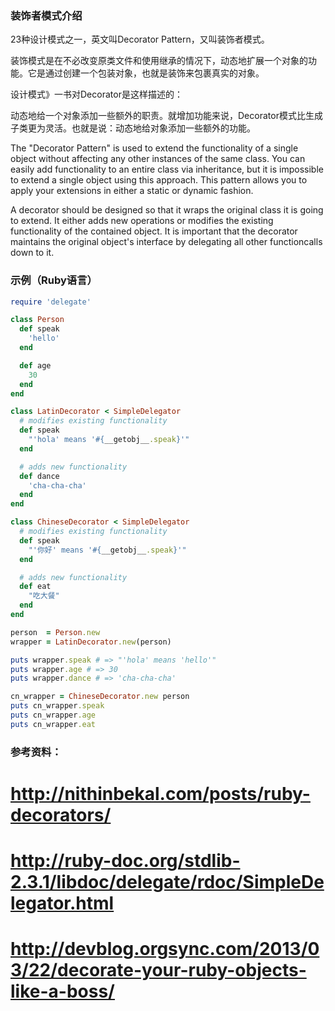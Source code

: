 ### 装饰者模式介绍
23种设计模式之一，英文叫Decorator Pattern，又叫装饰者模式。

装饰模式是在不必改变原类文件和使用继承的情况下，动态地扩展一个对象的功能。它是通过创建一个包装对象，也就是装饰来包裹真实的对象。

设计模式》一书对Decorator是这样描述的：

动态地给一个对象添加一些额外的职责。就增加功能来说，Decorator模式比生成子类更为灵活。也就是说：动态地给对象添加一些额外的功能。


The "Decorator Pattern" is used to extend the functionality of a single object without affecting any other instances of the same class. You can easily add functionality to an entire class via inheritance, but it is impossible to extend a single object using this approach. This pattern allows you to apply your extensions in either a static or dynamic fashion.


A decorator should be designed so that it wraps the original class it is going to extend. 
It either adds new operations or modifies the existing functionality of the contained object. 
It is important that the decorator maintains the original object's interface by delegating all other functioncalls down to it.

### 示例（Ruby语言）
```ruby
require 'delegate'

class Person
  def speak
    'hello'
  end

  def age
    30
  end
end

class LatinDecorator < SimpleDelegator
  # modifies existing functionality
  def speak
    "'hola' means '#{__getobj__.speak}'"
  end

  # adds new functionality
  def dance
    'cha-cha-cha'
  end
end

class ChineseDecorator < SimpleDelegator
  # modifies existing functionality
  def speak
    "'你好' means '#{__getobj__.speak}'"
  end

  # adds new functionality
  def eat
    "吃大餐"
  end
end

person  = Person.new
wrapper = LatinDecorator.new(person)

puts wrapper.speak # => "'hola' means 'hello'"
puts wrapper.age # => 30
puts wrapper.dance # => 'cha-cha-cha'

cn_wrapper = ChineseDecorator.new person
puts cn_wrapper.speak
puts cn_wrapper.age
puts cn_wrapper.eat
```

###  参考资料：
#  http://nithinbekal.com/posts/ruby-decorators/
#  http://ruby-doc.org/stdlib-2.3.1/libdoc/delegate/rdoc/SimpleDelegator.html
#  http://devblog.orgsync.com/2013/03/22/decorate-your-ruby-objects-like-a-boss/

